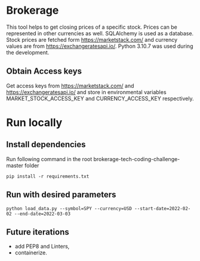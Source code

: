 # Brokerage
This tool helps to get closing prices of a specific stock. Prices can be represented in other currencies as well.
SQLAlchemy is used as a database.
Stock prices are fetched form https://marketstack.com/ and currency values are from https://exchangeratesapi.io/.
Python 3.10.7 was used during the development.


## Obtain Access keys
Get access keys from https://marketstack.com/ and https://exchangeratesapi.io/ and store in environmental variables MARKET_STOCK_ACCESS_KEY and CURRENCY_ACCESS_KEY respectively.


# Run locally

## Install dependencies
Run following command in the root brokerage-tech-coding-challenge-master folder
```
pip install -r requirements.txt
```

## Run with desired parameters
```
python load_data.py --symbol=SPY --currency=USD --start-date=2022-02-02 --end-date=2022-03-03
```


## Future iterations
- add PEP8 and Linters,
- containerize.

